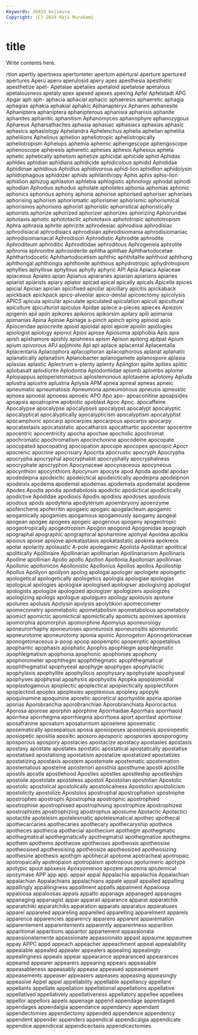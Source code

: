 ```yaml
---
Keywords: 30433 kojimura
Copyright: (C) 2024 Koji Murakami
---
```


# title

Write contents here.



rtion apertly apertness apertometer apertum apertural
aperture apertured apertures Aperu aperu aperulosid apery apes apesthesia apesthetic
apesthetize apet- Apetalae apetalies apetaloid apetalose apetalous apetalousness apetaly apex
apexed apexes apexing Apfel Apfelstadt APG Apgar aph aph- aphacia
aphacial aphacic aphaeresis aphaeretic aphagia aphagias aphakia aphakial aphakic Aphanapteryx
Aphanes aphanesite Aphaniptera aphaniptera aphanipterous aphanisia aphanisis aphanite aphanites aphanitic
aphanitism Aphanomyces aphanophyre aphanozygous Aphareus Apharsathacites aphasia aphasiac aphasiacs aphasias
aphasic aphasics aphasiology Aphelandra Aphelenchus aphelia aphelian aphelilia aphelilions Aphelinus
aphelion apheliotropic apheliotropically apheliotropism Aphelops aphemia aphemic aphengescope aphengoscope aphenoscope
apheresis apheretic apheses aphesis Aphesius apheta aphetic aphetically aphetism aphetize
aphicidal aphicide aphid Aphidas aphides aphidian aphidians aphidicide aphidicolous aphidid
Aphididae Aphidiinae aphidious Aphidius aphidivorous aphid-lion aphidlion aphidolysin aphidophagous aphidozer
aphids aphilanthropy Aphis aphis aphis-lion aphislion aphizog aphlaston aphlebia aphlogistic
aphnology aphodal aphodi aphodian Aphodius aphodus apholate apholates aphonia aphonias
aphonic aphonics aphonous aphony aphoria aphorise aphorised aphoriser aphorises aphorising
aphorism aphorismatic aphorismer aphorismic aphorismical aphorismos aphorisms aphorist aphoristic aphoristical
aphoristically aphorists aphorize aphorized aphorizer aphorizes aphorizing Aphoruridae aphotaxis aphotic
aphototactic aphototaxis aphototropic aphototropism Aphra aphrasia aphrite aphrizite aphrodesiac aphrodisia
aphrodisiac aphrodisiacal aphrodisiacs aphrodisian aphrodisiomania aphrodisiomaniac aphrodisiomaniacal Aphrodision Aphrodistic Aphrodite
aphrodite Aphroditeum aphroditic Aphroditidae aphroditous Aphrogeneia aphrolite aphronia aphronitre aphrosiderite
aphtha aphthae Aphthartodocetae Aphthartodocetic Aphthartodocetism aphthic aphthitalite aphthoid aphthong aphthongal
aphthongia aphthonite aphthous aphydrotropic aphydrotropism aphyllies aphyllose aphyllous aphylly aphyric
API Apia Apiaca Apiaceae apiaceous Apiales apian Apianus apiararies apiarian
apiarians apiaries apiarist apiarists apiary apiator apicad apical apically apicals
Apicella apices apicial Apician apician apicifixed apicilar apicillary apicitis apickaback
apickback apickpack apico-alveolar apico-dental apicoectomy apicolysis APICS apicula apicular apiculate
apiculated apiculation apiculi apicultural apiculture apiculturist apiculus Apidae apiece a-pieces
apieces Apiezon apigenin apii apiin apikores apikoros apikorsim apilary apili
apimania apimanias Apina Apinae Apinage a-pinch apinch aping apinoid apio
Apioceridae apiocrinite apioid apioidal apiol apiole apiolin apiologies apiologist apiology
apionol Apios apiose Apiosoma apiphobia Apis apis apish apishamore apishly
apishness apism Apison apitong apitpat Apium apium apivorous APJ apjohnite
Apl apl aplace aplacental Aplacentalia Aplacentaria Aplacophora aplacophoran aplacophorous aplanat
aplanatic aplanatically aplanatism Aplanobacter aplanogamete aplanospore aplasia aplasias aplastic Aplectrum
a-plenty aplenty Aplington aplite aplites aplitic aplobasalt aplodiorite Aplodontia Aplodontiidae
aplomb aplombs aplome Aplopappus aploperistomatous aplostemonous aplotaxene aplotomy Apluda aplustra
aplustre aplustria Aplysia APM apnea apneal apneas apneic apneumatic apneumatosis
Apneumona apneumonous apneusis apneustic apnoea apnoeal apnoeas apnoeic APO Apo
apo- apoaconitine apoapsides apoapsis apoatropine apobiotic apoblast Apoc Apoc. apocaffeine
Apocalypse apocalypse apocalypses apocalypst apocalypt apocalyptic apocalyptical apocalyptically apocalypticism apocalyptism
apocalyptist apocamphoric apocarp apocarpies apocarpous apocarps apocarpy apocatastasis apocatastatic apocatharsis
apocathartic apocenter apocentre apocentric apocentricity apocha apochae apocholic apochromat apochromatic
apochromatism apocinchonine apocodeine apocopate apocopated apocopating apocopation apocope apocopes apocopic
Apocr apocrenic apocrine apocrisiary Apocrita apocrustic apocryph Apocrypha apocrypha apocryphal
apocryphalist apocryphally apocryphalness apocryphate apocryphon Apocynaceae apocynaceous apocyneous apocynthion apocynthions
Apocynum apocyte apod Apoda apodal apodan apodedeipna apodeictic apodeictical apodeictically
apodeipna apodeipnon apodeixis apodema apodemal apodemas apodemata apodematal apodeme Apodes
Apodia apodia apodiabolosis apodictic apodictical apodictically apodictive Apodidae apodioxis Apodis
apodixis apodoses apodosis apodous apods apodyteria apodyterium apoembryony apoenzyme apofenchene
apoferritin apogaeic apogaic apogalacteum apogamic apogamically apogamies apogamous apogamously apogamy
apogeal apogean apogee apogees apogeic apogenous apogeny apogeotropic apogeotropically apogeotropism
Apogon apogonid Apogonidae apograph apographal apographic apographical apoharmine apohyal Apoidea
apoikia apoious apoise apojove apokatastasis apokatastatic apokrea apokreos apolar apolarity
apolaustic A-pole apolegamic Apolista Apolistan apolitical apolitically Apollinaire Apollinarian apollinarian
Apollinarianism Apollinaris Apolline apollinian Apollo apollo Apollon Apollonia Apollonian apollonian
Apollonic apollonicon Apollonistic Apollonius Apollos apollos Apolloship Apollus Apollyon apollyon
apolog apologal apologer apologete apologetic apologetical apologetically apologetics apologia apologiae
apologias apological apologies apologise apologised apologiser apologising apologist apologists apologize
apologized apologizer apologizers apologizes apologizing apologs apologue apologues apology apolousis
apolune apolunes apolusis Apolysin apolysis apolytikion apomecometer apomecometry apometabolic apometabolism
apometabolous apometaboly apomict apomictic apomictical apomictically apomicts apomixes apomixis apomorphia
apomorphin apomorphine Apomyius aponeurology aponeurorrhaphy aponeuroses aponeurosis aponeurositis aponeurotic aponeurotome
aponeurotomy aponia aponic Aponogeton Aponogetonaceae aponogetonaceous a-poop apoop apopemptic apopenptic
apopetalous apophantic apophasis apophatic Apophis apophlegm apophlegmatic apophlegmatism apophonia apophonic
apophonies apophony apophorometer apophthegm apophthegmatic apophthegmatical apophthegmatist apophyeeal apophyge apophyges
apophylactic apophylaxis apophyllite apophyllous apophysary apophysate apophyseal apophyses apophysial apophysis
apophysitis Apopka apoplasmodial apoplastogamous apoplectic apoplectical apoplectically apoplectiform apoplectoid apoplex
apoplexies apoplexious apoplexy apopyle apoquinamine apoquinine aporetic aporetical aporhyolite aporia
aporiae aporias Aporobranchia aporobranchian Aporobranchiata Aporocactus Aporosa aporose aporphin aporphine
Aporrhaidae Aporrhais aporrhaoid aporrhea aporrhegma aporrhiegma aporrhoea aport aportlast aportoise
aposafranine aposaturn aposaturnium aposelene aposematic aposematically aposepalous aposia aposiopeses aposiopesis
aposiopestic aposiopetic apositia apositic aposoro aposporic apospories aposporogony aposporous apospory
apostacies apostacize apostacy apostasies apostasis apostasy apostate apostates apostatic apostatical
apostatically apostatise apostatised apostatising apostatism apostatize apostatized apostatizes apostatizing apostaxis
apostem apostemate apostematic apostemation apostematous aposteme aposteriori aposthia aposthume apostil
apostille apostils apostle apostlehood Apostles apostles apostleship apostleships apostoile apostolate
apostoless apostoli Apostolian apostolian Apostolic apostolic apostolical apostolically apostolicalness Apostolici
apostolicism apostolicity apostolize Apostolos apostrophal apostrophation apostrophe apostrophes apostrophi Apostrophia
apostrophic apostrophied apostrophise apostrophised apostrophising apostrophize apostrophized apostrophizes apostrophizing apostrophus
apostume Apotactic Apotactici apotactite apotelesm apotelesmatic apotelesmatical apothec apothecal apothecarcaries
apothecaries apothecary apothecaryship apothece apotheces apothecia apothecial apothecium apothegm apothegmatic
apothegmatical apothegmatically apothegmatist apothegmatize apothegms apothem apothems apotheose apotheoses apotheosis
apotheosise apotheosised apotheosising apotheosize apotheosized apotheosizing apothesine apothesis apothgm apotihecal
apotome apotracheal apotropaic apotropaically apotropaion apotropaism apotropous apoturmeric apotype apotypic
apout apoxesis Apoxyomenos apozem apozema apozemical apozymase APP app app.
appair appal Appalachia appalachia Appalachian appalachian Appalachians appalachians appale appall
appalled appalling appallingly appallingness appallment appalls appalment Appaloosa appaloosa appaloosas
appals appalto appanage appanaged appanages appanaging appanagist appar apparail apparance
apparat apparatchik apparatchiki apparatchiks apparation apparats apparatus apparatuses apparel appareled
appareling apparelled apparelling apparelment apparels apparence apparencies apparency apparens apparent
apparentation apparentement apparentements apparently apparentness apparition apparitional apparitions apparitor appartement
appassionata appassionatamente appassionate appassionato appast appaume appaumee appay APPC appd
appeach appeacher appeachment appeal appealability appealable appealed appealer appealers appealing
appealingly appealingness appeals appear appearance appearanced appearances appeared appearer appearers
appearing appears appeasable appeasableness appeasably appease appeased appeasement appeasements appeaser
appeasers appeases appeasing appeasingly appeasive Appel appel appellability appellable appellancy
appellant appellants appellate appellation appellational appellations appellative appellatived appellatively appellativeness
appellatory appellee appellees appellor appellors appels appenage append appendage appendaged
appendages appendalgia appendance appendancy appendant appendectomies appendectomy appended appendence appendency
appendent appender appenders appendical appendicalgia appendicate appendice appendiceal appendicectasis appendicectomies
